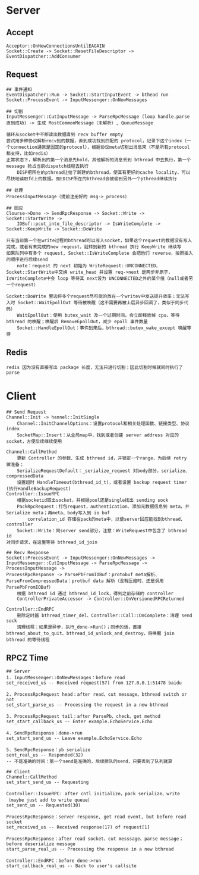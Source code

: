 
# Server

## Accept
    Acceptor::OnNewConnectionsUntilEAGAIN
    Socket::Create -> Socket::ResetFileDescriptor -> EventDispatcher::AddConsumer

## Request 
    ## 事件通知
    EventDispatcher::Run -> Socket::StartInputEvent -> bthead run Socket::ProcessEvent -> InputMessenger::OnNewMessages
    
    ## 切割
    InputMessenger::CutInputMessage -> ParseRpcMessage (loop handle.parse 直到成功) -> 生成 MostCommonMessage（未解析）, QueueMessage

    循环从socket中不断读出数据直到 recv buffer empty
    尝试用多种协议解析recv到的数据，直到成功找到匹配的 protocol，记录下这个index（一个connection通常是固定的protocol），根据协议meta切割出消息来（不是所有protocol都支持，比如redis）
    正常状态下，解析出的第一个消息先hold，其他解析的消息丢到 bthread 中去执行，第一个 message 抢占当前dispatch线程去执行
        DISP把所在的pthread让给了新建的bthread，使其有更好的cache locality，可以尽快地读取fd上的数据。而EDISP所在的bthread会被偷到另外一个pthread继续执行
    
    ## 处理
    ProcessInputMessage（提前注册好的 msg->_process）
    
    ## 回应
    Clourse->Done -> SendRpcResponse -> Socket::Write -> Socket::StartWrite -> 
        IOBuf::pcut_into_file_descriptor -> IsWriteComplete -> Socket::KeepWrite -> Socket::DoWrite

    只有当前第一个在write过程的bthread可以写入socket，如果这个request的数据没有写入完成，或者有未完成的new reqeust，就转到新的 bthread 执行 KeepWrite 继续写
    如果队列中有多个 request, Socket::IsWriteComplete 会把他们 reverse，按照插入的顺序进行后续send 
        note：request 的 next 初始为 WriteRequest::UNCONNECTED，Socket::StartWrite中交换 write_head 并设置 req->next 是两步非原子，IsWriteComplete中会 loop 等待其 next设为 UNCONNECTED之外的某个值（null或者另一个request）

    Socket::DoWrite 里边将多个request尽可能的放在一个writev中发送提升效率；无法写入时 Socket::WaitEpollOut 等待被唤醒（这不需要再被上层异步回调了，类似于同步代码）
        WaitEpollOut：使用 butex_wait 及一个过期时间，会立即释放掉 cpu，等待 bthread 的唤醒；唤醒后 RemoveEpollOut，减少 epoll 事件数量
        Socket::HandleEpollOut：事件到来后，bthread::butex_wake_except 唤醒等待

## Redis
    redis 因为没有直接写出 package 长度，无法只进行切割；因此切割时候就同时执行了 parse

# Client
    ## Send Request
    Channel::Init -> hannel::InitSingle
        Channel::InitChannelOptions：设置protocol和相关处理函数、链接类型、协议index        
        SocketMap::Insert：从全局map中，找到或者创建 server address 对应的 socket，方便后续继续使用

    Channel::CallMethod
        更新 Controller 的参数、生成 bthread id，并锁定一个range，为后续 retry 做准备；
        SerializeRequestDefault：_serialize_request 对body部分，serialize、compressedData
        设置超时 HandleTimeout(bthread_id_t)，或者设置 backup request timer (执行HandleBackupRequest)
    Controller::IssueRPC
        根据socketid取出socket，并根据pool还是single找出 sending sock        
        PackRpcRequest：打包request，authentication、添加元数据信息到 meta，并Serialize meta；再meta、body写入到 io buf
            correlation_id 存储在pack的meta中，以便server回应能找到bthread、controller
        Socket::Write：同server send部分，注意：WriteRequest中包含了 bthread id
    对同步请求，在这里等待 bthread_id_join

    ## Recv Response
    Socket::ProcessEvent -> InputMessenger::OnNewMessages -> InputMessenger::CutInputMessage -> ParseRpcMessage -> ProcessInputMessage -> 
    ProcessRpcResponse -> ParsePbFromIOBuf：protobuf meta解析、ParseFromCompressedData：protbuf data 解析（没有压缩时，还是调用 ParsePbFromIOBuf）
        根据 bthread id 通过 bthread_id_lock，得到之前存储的 controller
        ControllerPrivateAccessor -> Controller::OnVersionedRPCReturned

    Controller::EndRPC
        删除定时器 bthread_timer_del、Controller::Call::OnComplete：清理 send sock
        清理线程：如果是异步，执行_done->Run()；同步的话，直接 bthread_about_to_quit、bthread_id_unlock_and_destroy，将唤醒 join bthread 的等待线程
            
    
## RPCZ Time
    ## Server
    1. InputMessenger::OnNewMessages：before read
    set_received_us -- Received request(57) from 127.0.0.1:51478 baidu

    2. ProcessRpcRequest head：after read、cut message、bthread switch or not
    set_start_parse_us -- Processing the request in a new bthread

    3. ProcessRpcRequest tail：after ParsePb、check、get method
    set_start_callback_us -- Enter example.EchoService.Echo

    4. SendRpcResponse：done->run
    set_start_send_us -- Leave example.EchoService.Echo

    5. SendRpcResponse：pb serialize
    sent_real_us -- Responded(32)
    -- 不是准确的时间：第一个send是准确的，后续排队的send，只要丢到了队列就算

    ## Client
    Channel::CallMethod
    set_start_send_us -- Requesting 

    Controller::IssueRPC: after cntl initialize，pack serialize、write（maybe just add to write queue）
    set_sent_us -- Requested(30) 

    ProcessRpcResponse：server response, get read event, but before read socket
    set_received_us -- Received response(17) of request[1]

    ProcessRpcResponse：after read socket、cut messsage、parse message；before deserialize message
    start_parse_real_us -- Processing the response in a new bthread

    Controller::EndRPC：before done->run
    start_callback_real_us -- Back to user's callsite